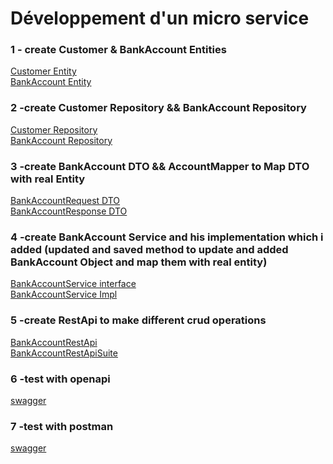 

# Développement d'un micro service
### 1 - create Customer & BankAccount Entities
[Customer Entity](ScreenShot/12.png )<br>
[BankAccount Entity](ScreenShot/11.png)
### 2 -create Customer Repository && BankAccount Repository
[Customer Repository](ScreenShot/rp.png) <br>
[BankAccount Repository](ScreenShot/rpC.png)
### 3 -create BankAccount DTO && AccountMapper to Map DTO with real Entity
[BankAccountRequest DTO](ScreenShot/dto1.png)<br>
[BankAccountResponse DTO](ScreenShot/dto2.png)
### 4 -create BankAccount Service and his implementation which i added (updated and saved method to update and added BankAccount Object and map them with real entity)
[BankAccountService  interface](ScreenShot/ser.png)<br>
[BankAccountService Impl](ScreenShot/impl.png)
### 5 -create RestApi to make different crud operations 
[BankAccountRestApi  ](ScreenShot/c1.png)<br>
[BankAccountRestApiSuite](ScreenShot/c2.png)
### 6 -test with openapi
[swagger](ScreenShot/9.png)
### 7 -test with postman
[swagger](ScreenShot/10.png)

